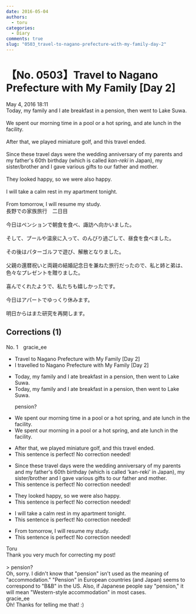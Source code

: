 ```yaml
---
date: 2016-05-04
authors:
  - toru
categories:
  - Diary
comments: true
slug: "0503_travel-to-nagano-prefecture-with-my-family-day-2"
---
```


# 【No. 0503】Travel to Nagano Prefecture with My Family [Day 2]
<div class="date">May 4, 2016 18:11</div>
<div id="post"><div id="body_show_ori">
Today, my family and I ate breakfast in a pension, then went to Lake Suwa.<br/><br/>We spent our morning time in a pool or a hot spring, and ate lunch in the facility.<br/><br/>After that, we played miniature golf, and this travel ended.<br/><br/>Since these travel days were the wedding anniversary of my parents and my father's 60th birthday (which is called <em>kan-reki</em> in Japan), my sister/brother and I gave various gifts to our father and mother.<br/><br/>They looked happy, so we were also happy.<br/><br/>I will take a calm rest in my apartment tonight.<br/><br/>From tomorrow, I will resume my study.
</div></div>

<!-- more -->

<div id="post_ja"><div id="body_show_mo">
長野での家族旅行　二日目<br/><br/>今日はペンションで朝食を食べ、諏訪へ向かいました。<br/><br/>そして、プールや温泉に入って、のんびり過ごして、昼食を食べました。<br/><br/>その後はパターゴルフで遊び、解散となりました。<br/><br/>父親の還暦祝いと両親の結婚記念日を兼ねた旅行だったので、私と姉と弟は、色々なプレゼントを贈りました。<br/><br/>喜んでくれたようで、私たちも嬉しかったです。<br/><br/>今日はアパートでゆっくり休みます。<br/><br/>明日からはまた研究を再開します。
</div></div>

## Corrections (1)
<div id="block"><div class="first_name"> No. 1　<span class="just_name">gracie_ee</span></div><div id="block2">
<ul class="correction_field">
<li class="incorrect">Travel to Nagano Prefecture with My Family [Day 2]</li>
<li class="corrected correct">
I travelled to Nagano Prefecture with My Family [Day 2]
</li>
</ul>
<ul class="correction_field">
<li class="incorrect">Today, my family and I ate breakfast in a pension, then went to Lake Suwa.</li>
<li class="corrected correct">
Today, my family and I ate breakfast in a pension, then went to Lake Suwa.
<p class="correction_comment">pension?</p>
</li>
</ul>
<ul class="correction_field">
<li class="incorrect">We spent our morning time in a pool or a hot spring, and ate lunch in the facility.</li>
<li class="corrected correct">
We spent our morning in a pool or a hot spring, and ate lunch in the facility.
</li>
</ul>
<ul class="correction_field">
<li class="incorrect">After that, we played miniature golf, and this travel ended.</li>
<li class="corrected perfect">This sentence is perfect! No correction needed!</li>
</ul>
<ul class="correction_field">
<li class="incorrect">Since these travel days were the wedding anniversary of my parents and my father's 60th birthday (which is called 'kan-reki' in Japan), my sister/brother and I gave various gifts to our father and mother.</li>
<li class="corrected perfect">This sentence is perfect! No correction needed!</li>
</ul>
<ul class="correction_field">
<li class="incorrect">They looked happy, so we were also happy.</li>
<li class="corrected perfect">This sentence is perfect! No correction needed!</li>
</ul>
<ul class="correction_field">
<li class="incorrect">I will take a calm rest in my apartment tonight.</li>
<li class="corrected perfect">This sentence is perfect! No correction needed!</li>
</ul>
<ul class="correction_field">
<li class="incorrect">From tomorrow, I will resume my study.</li>
<li class="corrected perfect">This sentence is perfect! No correction needed!</li>
</ul>
</div><div class="name"><span class="just_name">Toru</span><br>
Thank you very much for correcting my post!<br/><br/>&gt; pension?<br/>Oh, sorry. I didn't know that "pension" isn't used as the meaning of "accommodation." "Pension" in European countries (and Japan) seems to correspond to "B&amp;B" in the US. Also, if Japanese people say "pension," it will mean "Western-style accommodation" in most cases.
</div>
<div class="name"><span class="just_name">gracie_ee</span><br>
Oh! Thanks for telling me that! :)
</div>
</div>
